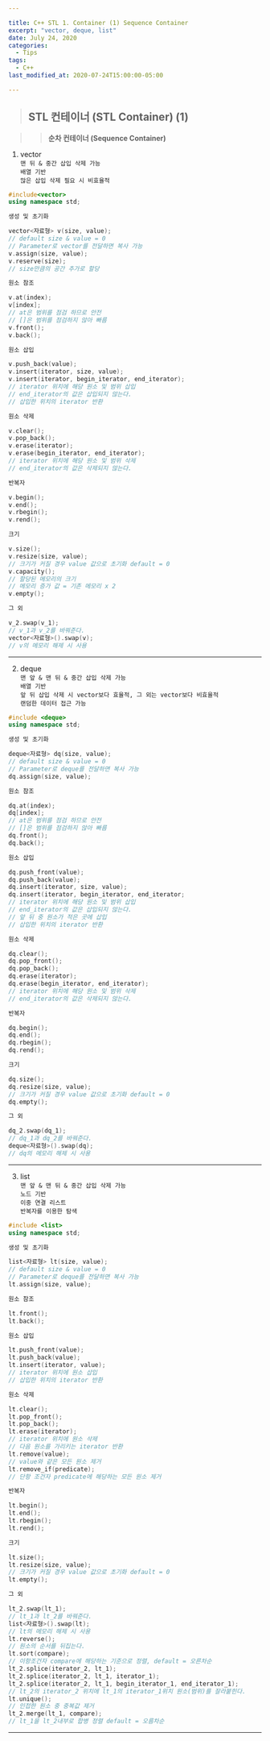 ```yaml
---

title: C++ STL 1. Container (1) Sequence Container
excerpt: "vector, deque, list"
date: July 24, 2020
categories:
  - Tips
tags:
  - C++
last_modified_at: 2020-07-24T15:00:00-05:00

---
```


> ## **STL 컨테이너 (STL Container) (1)**

>> **순차 컨테이너 (Sequence Container)**

1. vector  
  `맨 뒤 & 중간 삽입 삭제 가능`  
  `배열 기반`  
  `많은 삽입 삭제 필요 시 비효율적`

  ```c++
  #include<vector>
  using namespace std;
  ```

  ```c++
  생성 및 초기화

  vector<자료형> v(size, value);
  // default size & value = 0
  // Parameter로 vector를 전달하면 복사 가능
  v.assign(size, value);
  v.reserve(size);
  // size만큼의 공간 추가로 할당
  ```

  ```c++
  원소 참조

  v.at(index);
  v[index];
  // at은 범위를 점검 하므로 안전
  // []은 범위를 점검하지 않아 빠름
  v.front();
  v.back();
  ```

  ```c++
  원소 삽입

  v.push_back(value);
  v.insert(iterator, size, value);
  v.insert(iterator, begin_iterator, end_iterator);
  // iterator 위치에 해당 원소 및 범위 삽입
  // end_iterator의 값은 삽입되지 않는다.
  // 삽입한 위치의 iterator 반환
  ```

  ```c++
  원소 삭제

  v.clear();
  v.pop_back();
  v.erase(iterator);
  v.erase(begin_iterator, end_iterator);
  // iterator 위치에 해당 원소 및 범위 삭제
  // end_iterator의 값은 삭제되지 않는다.
  ```

  ```c++
  반복자

  v.begin();
  v.end();
  v.rbegin();
  v.rend();
  ```

  ```c++
  크기

  v.size();
  v.resize(size, value);
  // 크기가 커질 경우 value 값으로 초기화 default = 0
  v.capacity();
  // 할당된 메모리의 크기
  // 메모리 증가 값 = 기존 메모리 x 2
  v.empty();
  ```

  ```c++
  그 외

  v_2.swap(v_1);
  // v_1과 v_2를 바꿔준다.
  vector<자료형>().swap(v);
  // v의 메모리 해제 시 사용
  ```

---

2. deque  
`맨 앞 & 맨 뒤 & 중간 삽입 삭제 가능`  
`배열 기반`  
`앞 뒤 삽입 삭제 시 vector보다 효율적, 그 외는 vector보다 비효율적`  
`랜덤한 데이터 접근 가능`

  ```c++
  #include <deque>
  using namespace std;
  ```

   ```c++
  생성 및 초기화

  deque<자료형> dq(size, value);
  // default size & value = 0
  // Parameter로 deque를 전달하면 복사 가능
  dq.assign(size, value);
  ```

  ```c++
  원소 참조

  dq.at(index);
  dq[index];
  // at은 범위를 점검 하므로 안전
  // []은 범위를 점검하지 않아 빠름
  dq.front();
  dq.back();
  ```

  ```c++
  원소 삽입

  dq.push_front(value);
  dq.push_back(value);
  dq.insert(iterator, size, value);
  dq.insert(iterator, begin_iterator, end_iterator;
  // iterator 위치에 해당 원소 및 범위 삽입
  // end_iterator의 값은 삽입되지 않는다.
  // 앞 뒤 중 원소가 적은 곳에 삽입
  // 삽입한 위치의 iterator 반환
  ```

  ```c++
  원소 삭제

  dq.clear();
  dq.pop_front();
  dq.pop_back();
  dq.erase(iterator);
  dq.erase(begin_iterator, end_iterator);
  // iterator 위치에 해당 원소 및 범위 삭제
  // end_iterator의 값은 삭제되지 않는다.
  ```

  ```c++
  반복자

  dq.begin();
  dq.end();
  dq.rbegin();
  dq.rend();
  ```

  ```c++
  크기

  dq.size();
  dq.resize(size, value);
  // 크기가 커질 경우 value 값으로 초기화 default = 0
  dq.empty();
  ```

  ```c++
  그 외

  dq_2.swap(dq_1);
  // dq_1과 dq_2를 바꿔준다.
  deque<자료형>().swap(dq);
  // dq의 메모리 해제 시 사용
  ```

---

3. list  
`맨 앞 & 맨 뒤 & 중간 삽입 삭제 가능`  
`노드 기반`  
`이중 연결 리스트`  
`반복자를 이용한 탐색`

  ```c++
  #include <list>
  using namespace std;
  ```

  ```c++
  생성 및 초기화

  list<자료형> lt(size, value);
  // default size & value = 0
  // Parameter로 deque를 전달하면 복사 가능
  lt.assign(size, value);
  ```

  ```c++
  원소 참조

  lt.front();
  lt.back();
  ```

  ```c++
  원소 삽입

  lt.push_front(value);
  lt.push_back(value);
  lt.insert(iterator, value);
  // iterator 위치에 원소 삽입
  // 삽입한 위치의 iterator 반환
  ```

  ```c++
  원소 삭제

  lt.clear();
  lt.pop_front();
  lt.pop_back();
  lt.erase(iterator);
  // iterator 위치에 원소 삭제
  // 다음 원소를 가리키는 iterator 반환
  lt.remove(value);
  // value와 같은 모든 원소 제거
  lt.remove_if(predicate);
  // 단항 조건자 predicate에 해당하는 모든 원소 제거
  ```

  ```c++
  반복자

  lt.begin();
  lt.end();
  lt.rbegin();
  lt.rend();
  ```

  ```c++
  크기

  lt.size();
  lt.resize(size, value);
  // 크기가 커질 경우 value 값으로 초기화 default = 0
  lt.empty();
  ```

  ```c++
  그 외

  lt_2.swap(lt_1);
  // lt_1과 lt_2를 바꿔준다.
  list<자료형>().swap(lt);
  // lt의 메모리 해제 시 사용
  lt.reverse();
  // 원소의 순서를 뒤집는다.
  lt.sort(compare);
  // 이항조건자 compare에 해당하는 기준으로 정렬, default = 오른차순
  lt_2.splice(iterator_2, lt_1);
  lt_2.splice(iterator_2, lt_1, iterator_1);
  lt_2.splice(iterator_2, lt_1, begin_iterator_1, end_iterator_1);
  // lt_2의 iterator_2 위치에 lt_1의 iterator_1위치 원소(범위)를 잘라붙힌다.
  lt.unique();
  // 인접한 원소 중 중복값 제거
  lt_2.merge(lt_1, compare);
  // lt_1을 lt_2내부로 합병 정렬 default = 오름차순
  ```

---
